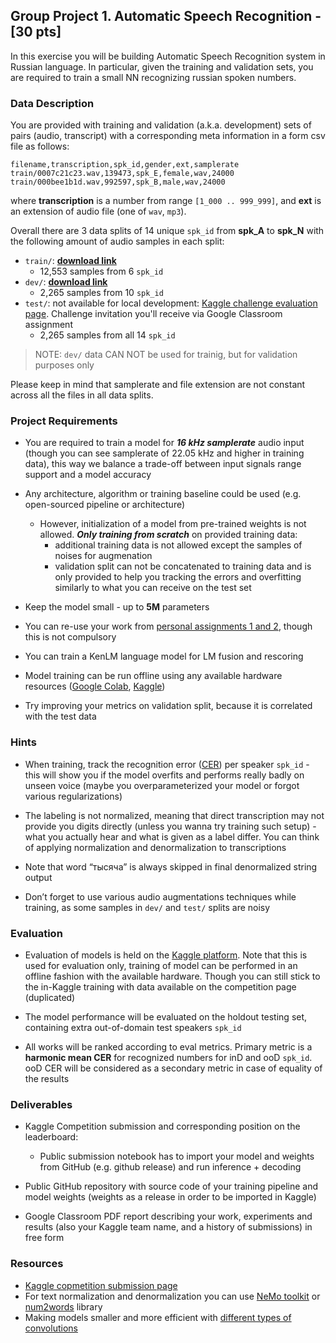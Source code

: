 
## Group Project 1. Automatic Speech Recognition - [30 pts]

In this exercise you will be building Automatic Speech Recognition system in Russian language. In particular, given the training and validation sets, you are required to train a small NN recognizing russian spoken numbers.


### Data Description

You are provided with training and validation (a.k.a. development) sets of pairs (audio, transcript) with a corresponding meta information in a form csv file as follows:

```
filename,transcription,spk_id,gender,ext,samplerate
train/0007c21c23.wav,139473,spk_E,female,wav,24000
train/000bee1b1d.wav,992597,spk_B,male,wav,24000
```

where **transcription** is a number from range `[1_000 .. 999_999]`, and **ext** is an extension of audio file (one of `wav`, `mp3`).

Overall there are 3 data splits of 14 unique `spk_id` from **spk_A** to **spk_N** with the following amount of audio samples in each split:
- `train/`: [**download link**](https://drive.google.com/file/d/15CpIWvVDA6mOlPxyI4-vicyXSqd-EcIb/view?usp=sharing)
    - 12,553 samples from 6 `spk_id` 
- `dev/`: [**download link**](https://drive.google.com/file/d/1Jlw09RSJjhJTxdN3VQj5Bph4zRNwOqSL/view?usp=sharing)
    - 2,265 samples from 10 `spk_id`
- `test/`: not available for local development: [Kaggle challenge evaluation page](https://www.kaggle.com/competitions/asr-numbers-recognition-in-russian). Challenge invitation you'll receive via Google Classroom assignment
    - 2,265 samples from all 14 `spk_id`

> NOTE: `dev/` data CAN NOT be used for trainig, but for validation purposes only

Please keep in mind that samplerate and file extension are not constant across all the files in all data splits.


### Project Requirements

- You are required to train a model for ***16 kHz samplerate*** audio input (though you can see samplerate of 22.05 kHz and higher in training data), this way we balance a trade-off between input signals range support and a model accuracy

- Any architecture, algorithm or training baseline could be used (e.g. open-sourced pipeline or architecture)
    - However, initialization of a model from pre-trained weights is not allowed. ***Only training from scratch*** on provided training data:
      - additional training data is not allowed except the samples of noises for augmenation
      - validation split can not be concatenated to training data and is only provided to help you tracking the errors and overfitting similarly to what you can receive on the test set

- Keep the model small - up to **5M** parameters

- You can re-use your work from [personal assignments 1 and 2](../../assignments/), though this is not compulsory

- You can train a KenLM language model for LM fusion and rescoring

- Model training can be run offline using any available hardware resources ([Google Colab](https://colab.research.google.com/), [Kaggle](https://www.kaggle.com/))

- Try improving your metrics on validation split, because it is correlated with the test data


### Hints 

* When training, track the recognition error ([CER](https://lightning.ai/docs/torchmetrics/stable/text/char_error_rate.html)) per speaker `spk_id` - this will show you if the model overfits and performs really badly on unseen voice (maybe you overparameterized your model or forgot various regularizations)

* The labeling is not normalized, meaning that direct transcription may not provide you digits directly (unless you wanna try training such setup) - what you actually hear and what is given as a label differ. You can think of applying normalization and denormalization to transcriptions

* Note that word “тысяча” is always skipped in final denormalized string output

* Don’t forget to use various audio augmentations techniques while training, as some samples in `dev/` and `test/` splits are noisy


### Evaluation

- Evaluation of models is held on the [Kaggle platform](https://www.kaggle.com/competitions/asr-numbers-recognition-in-russian). Note that this is used for evaluation only, training of model can be performed in an offline fashion with the available hardware. Though you can still stick to the in-Kaggle training with data available on the competition page (duplicated)

- The model performance will be evaluated on the holdout testing set, containing extra out-of-domain test speakers `spk_id`

- All works will be ranked according to eval metrics. Primary metric is a **harmonic mean CER** for recognized numbers for inD and ooD `spk_id`. ooD CER will be considered as a secondary metric in case of equality of the results


### Deliverables

- Kaggle Competition submission and corresponding position on the leaderboard:
    - Public submission notebook has to import your model and weights from GitHub (e.g. github release) and run inference + decoding

- Public GitHub repository with source code of your training pipeline and model weights (weights as a release in order to be imported in Kaggle)

- Google Classroom PDF report describing your work, experiments and results (also your Kaggle team name, and a history of submissions) in free form


### Resources

- [Kaggle copmetition submission page](https://www.kaggle.com/competitions/asr-numbers-recognition-in-russian)
- For text normalization and denormalization you can use [NeMo toolkit](https://github.com/NVIDIA/NeMo-text-processing/blob/main/tutorials/Text_(Inverse)_Normalization.ipynb) or [num2words](https://pypi.org/project/num2words/) library
- Making models smaller and more efficient with [different types of convolutions](https://animatedai.github.io/)
